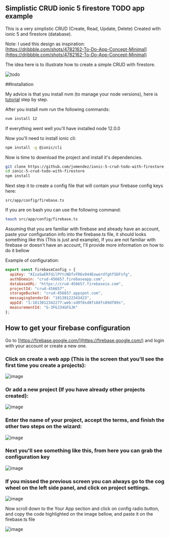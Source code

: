 ## Simplistic CRUD ionic 5 firestore TODO app example

This is a very simplistic CRUD (Create, Read, Update, Delete) Created with ionic 5 and firestore (database).

Note:
I used this design as inspiration: [https://dribbble.com/shots/4782162-To-Do-App-Concept-Minimal](https://dribbble.com/shots/4782162-To-Do-App-Concept-Minimal)

The idea here is to illustrate how to create a simple CRUD with firestore.

![todo](https://user-images.githubusercontent.com/8228498/79624393-5633dd00-80ef-11ea-9cad-f42da712c18c.gif)


##Installation

My advice is that you install nvm (to manage your node versions), here is [tutorial](http://www.jomendez.com/2018/06/03/install-multiple-versions-node-using-nvm/) step by step.

After you install nvm run the following commands:

```bash
nvm install 12
```

If everything went well you'll have installed node 12.0.0 

Now you'll need to install ionic cli:

```bash
npm install -g @ionic/cli
```

Now is time to download the project and install it's dependencies.  

```bash
git clone https://github.com/jomendez/ionic-5-crud-todo-with-firestore.git
cd ionic-5-crud-todo-with-firestore
npm install
```


Next step it to create a config file that will contain your firebase config keys here:

`src/app/config/firebase.ts`

If you are on bash you can use the following command:

```bash
touch src/app/config/firebase.ts
```

Assuming that you are familiar with firebase and already have an account, paste your configuration info into the firebase.ts file, it should looks something like this (This is just and example), If you are not familiar with firebase or doesn't have an account, I'll provide more information on how to do it bellow

Example of configuration:
```javascript
export const firebaseConfig = {
  apiKey: "AIzaSwERfdilPYtcNDfvFR6x944EowerdfghfSDFsfg",
  authDomain: "crud-456657.firebaseapp.com",
  databaseURL: "https://crud-456657.firebaseio.com",
  projectId: "crud-456657",
  storageBucket: "crud-456657.appspot.com",
  messagingSenderId: "10130122343423",
  appId: "1:1013012342277:web:sd9f8sd8fs8dfs89df89s",
  measurementId: "G-3FGJ34GFGJK"
};
```

## How to get your firebase configuration 

Go to [https://firebase.google.com/](https://firebase.google.com/) and login with your account or create a new one.

### Click on create a web app (This is the screen that you'll see the first time you create a projects):

![image](https://user-images.githubusercontent.com/8228498/79625856-f0008780-80f9-11ea-86be-63a4ecff5262.png)

### Or add a new project (If you have already other projects created):

![image](https://user-images.githubusercontent.com/8228498/79625190-399aa380-80f5-11ea-8df0-b8dd8b9606e6.png)


### Enter the name of your project, accept the terms, and finish the other two steps on the wizard:

 ![image](https://user-images.githubusercontent.com/8228498/79625222-75ce0400-80f5-11ea-8b54-d1c5a88ed181.png)


### Next you'll see something like this, from here you can grab the configuration key 

![image](https://user-images.githubusercontent.com/8228498/79625945-87fe7100-80fa-11ea-930a-aa5d235a813c.png)

### If you missed the previous screen you can always go to the cog wheel on the left side panel, and click on project settings.

![image](https://user-images.githubusercontent.com/8228498/79625424-2688d300-80f7-11ea-829b-ce117a7cbb7a.png)


Now scroll down to the Your App section and click on config radio button, and copy the code highlighted on the image bellow, and paste it on the firebase.ts file

![image](https://user-images.githubusercontent.com/8228498/79625529-b7f84500-80f7-11ea-8233-49c9ec8dd683.png)